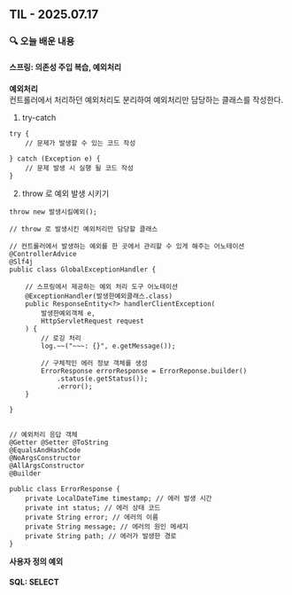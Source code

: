 ## TIL - 2025.07.17

### 🔍 오늘 배운 내용

#### 스프링: 의존성 주입 복습, 예외처리

**예외처리**   
컨트롤러에서 처리하던 예외처리도 분리하여 예외처리만 담당하는 클래스를 작성한다.   

1. try-catch
```
try {
    // 문제가 발생할 수 있는 코드 작성

} catch (Exception e) {
    // 문제 발생 시 실행 될 코드 작성
}
```
2. throw 로 예외 발생 시키기 
```
throw new 발생시킬예외();

// throw 로 발생시킨 예외처리만 담당할 클래스

// 컨트롤러에서 발생하는 예외를 한 곳에서 관리할 수 있게 해주는 어노테이션
@ControllerAdvice 
@Slf4j 
public class GlobalExceptionHandler {
    
    // 스프링에서 제공하는 예외 처리 도구 어노테이션
    @ExceptionHandler(발생한예외클래스.class) 
    public ResponseEntity<?> handlerClientException(
        발생한예외객체 e,
        HttpServletRequest request 
    ) {
        // 로깅 처리
        log.~~("~~~: {}", e.getMessage());

        // 구체적인 에러 정보 객체를 생성
        ErrorResponse errorResponse = ErrorReponse.builder()
            .status(e.getStatus());
            .error();
    }

}


// 예외처리 응답 객체 
@Getter @Setter @ToString
@EqualsAndHashCode
@NoArgsConstructor
@AllArgsConstructor
@Builder

public class ErrorResponse {
    private LocalDateTime timestamp; // 에러 발생 시간
    private int status; // 에러 상태 코드
    private String error; // 에러의 이름
    private String message; // 에러의 원인 메세지
    private String path; // 에러가 발생한 경로
}
```

**사용자 정의 예외**

#### SQL: SELECT